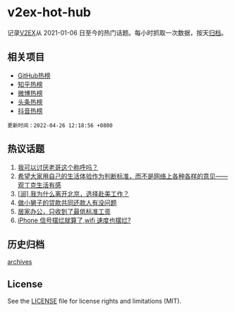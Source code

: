 # v2ex-hot-hub

 记录[V2EX](https://www.v2ex.com/)从 2021-01-06 日至今的热门话题。每小时抓取一次数据，按天[归档](archives)。
 
 ## 相关项目

- [GitHub热榜](https://github.com/lonnyzhang423/github-hot-hub)
- [知乎热榜](https://github.com/lonnyzhang423/zhihu-hot-hub)
- [微博热榜](https://github.com/lonnyzhang423/weibo-hot-hub)
- [头条热榜](https://github.com/lonnyzhang423/toutiao-hot-hub)
- [抖音热榜](https://github.com/lonnyzhang423/douyin-hot-hub)


 `更新时间：2022-04-26 12:18:56 +0800`

## 热议话题

1. [我可以讨厌老哥这个称呼吗？](https://www.v2ex.com/t/849258)
1. [希望大家用自己的生活体验作为判断标准，而不是网络上各种各样的意见——观丁克生活有感](https://www.v2ex.com/t/849142)
1. [[润] 我为什么离开北京，选择赴美工作？](https://www.v2ex.com/t/849299)
1. [做小舅子的贷款共同还款人有没问题](https://www.v2ex.com/t/849192)
1. [居家办公，只收到了最低标准工资](https://www.v2ex.com/t/849152)
1. [iPhone 信号摆烂就算了,wifi 速度也摆烂?](https://www.v2ex.com/t/849279)

## 历史归档

[archives](archives)

## License

See the [LICENSE](LICENSE) file for license rights and limitations (MIT).
